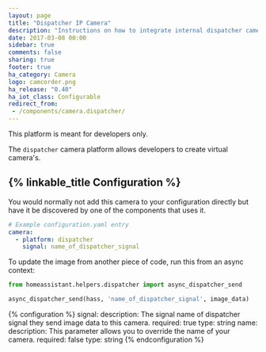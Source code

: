```yaml
---
layout: page
title: "Dispatcher IP Camera"
description: "Instructions on how to integrate internal dispatcher cameras within Home Assistant."
date: 2017-03-08 00:00
sidebar: true
comments: false
sharing: true
footer: true
ha_category: Camera
logo: camcorder.png
ha_release: "0.40"
ha_iot_class: Configurable
redirect_from:
 - /components/camera.dispatcher/
---
```


<p class='note'>
This platform is meant for developers only.
</p>

The `dispatcher` camera platform allows developers to create virtual camera's.

## {% linkable_title Configuration %}

You would normally not add this camera to your configuration directly but have it be discovered by one of the components that uses it.

```yaml
# Example configuration.yaml entry
camera:
  - platform: dispatcher
    signal: name_of_dispatcher_signal
```

To update the image from another piece of code, run this from an async context:

```python
from homeassistant.helpers.dispatcher import async_dispatcher_send

async_dispatcher_send(hass, 'name_of_dispatcher_signal', image_data)
```

{% configuration %}
signal:
  description: The signal name of dispatcher signal they send image data to this camera.
  required: true
  type: string
name:
  description: This parameter allows you to override the name of your camera.
  required: false
  type: string
{% endconfiguration %}
